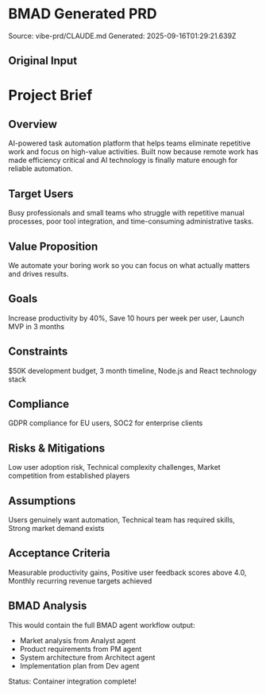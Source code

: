 # BMAD Generated PRD

Source: vibe-prd/CLAUDE.md
Generated: 2025-09-16T01:29:21.639Z

## Original Input
# Project Brief

## Overview
AI-powered task automation platform that helps teams eliminate repetitive work and focus on high-value activities. Built now because remote work has made efficiency critical and AI technology is finally mature enough for reliable automation.

## Target Users
Busy professionals and small teams who struggle with repetitive manual processes, poor tool integration, and time-consuming administrative tasks.

## Value Proposition
We automate your boring work so you can focus on what actually matters and drives results.

## Goals
Increase productivity by 40%, Save 10 hours per week per user, Launch MVP in 3 months

## Constraints
$50K development budget, 3 month timeline, Node.js and React technology stack

## Compliance
GDPR compliance for EU users, SOC2 for enterprise clients

## Risks & Mitigations
Low user adoption risk, Technical complexity challenges, Market competition from established players

## Assumptions
Users genuinely want automation, Technical team has required skills, Strong market demand exists

## Acceptance Criteria
Measurable productivity gains, Positive user feedback scores above 4.0, Monthly recurring revenue targets achieved

## BMAD Analysis
This would contain the full BMAD agent workflow output:
- Market analysis from Analyst agent
- Product requirements from PM agent
- System architecture from Architect agent
- Implementation plan from Dev agent

Status: Container integration complete!
